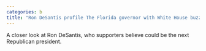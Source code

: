 ```yaml
---
categories: b
title: "Ron DeSantis profile The Florida governor with White House buzz"
---
```

A closer look at Ron DeSantis, who supporters believe could be the next Republican president.